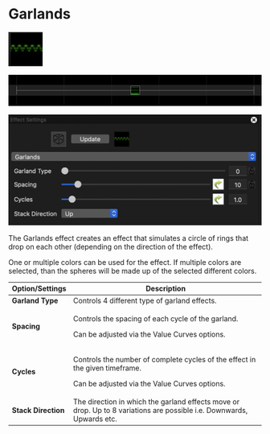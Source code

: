 # Garlands

![Icon](<../../.gitbook/assets/image (186) (1).png>)

![Sequencer Grid](<../../.gitbook/assets/image (515).png>)

![](<../../.gitbook/assets/image (345) (1).png>)

The Garlands effect creates an effect that simulates a circle of rings that drop on each other (depending on the direction of the effect).

One or multiple colors can be used for the effect. If multiple colors are selected, than the spheres will be made up of the selected different colors.

| Option/Settings     | Description                                                                                                                             |
| ------------------- | --------------------------------------------------------------------------------------------------------------------------------------- |
| **Garland Type**    | Controls 4 different type of garland effects.                                                                                           |
| **Spacing**         | <p>Controls the spacing of each cycle of the garland.</p><p>Can be adjusted via the Value Curves options.</p>                           |
| **Cycles**          | <p>Controls the number of complete cycles of the effect in the given timeframe.</p><p>Can be adjusted via the Value Curves options.</p> |
| **Stack Direction** | The direction in which the garland effects move or drop. Up to 8 variations are possible i.e. Downwards, Upwards etc.                   |
